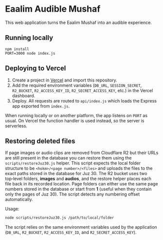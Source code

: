 # Eaalim Audible Mushaf

This web application turns the Eaalim Mushaf into an audible experience.

## Running locally

```
npm install
PORT=3000 node index.js
```

## Deploying to Vercel

1. Create a project in [Vercel](https://vercel.com/) and import this
   repository.
2. Add the required environment variables (`DB_URL`, `SESSION_SECRET`,
   `R2_BUCKET`, `R2_ACCESS_KEY_ID`, `R2_SECRET_ACCESS_KEY`, etc.) in the Vercel
   dashboard.
3. Deploy. All requests are routed to `api/index.js` which loads the Express
   app exported from `index.js`.

When running locally or on another platform, the app listens on `PORT` as
usual. On Vercel the function handler is used instead, so the server is
serverless.

## Restoring deleted files

If page images or audio clips are removed from Cloudflare R2 but their
URLs are still present in the database you can restore them using the
`scripts/restoreJuz30.js` helper. This script expects the local folder
structure to be `<hokm>/<page number>/<files>` and uploads the files to
the exact paths stored in the database for Juz&nbsp;30. The R2 bucket uses
two top‑level folders, **images** and **audios**, and the restore helper
places each file back in its recorded location. Page folders can either
use the same page numbers stored in the database or start from **1**
(useful when they contain only the pages of Juz&nbsp;30). The script
detects any numbering offset automatically.

Usage:

```bash
node scripts/restoreJuz30.js /path/to/local/folder
```

The script relies on the same environment variables used by the
application (`DB_URL`, `R2_BUCKET`, `R2_ACCESS_KEY_ID`, and
`R2_SECRET_ACCESS_KEY`).
